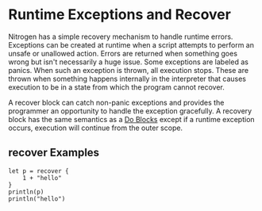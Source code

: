 # Runtime Exceptions and Recover

Nitrogen has a simple recovery mechanism to handle runtime errors. Exceptions can be created
at runtime when a script attempts to perform an unsafe or unallowed action. Errors are returned when
something goes wrong but isn't necessarily a huge issue. Some exceptions are labeled as
panics. When such an exception is thrown, all execution stops. These are thrown when something
happens internally in the interpreter that causes execution to be in a state from which the
program cannot recover.

A recover block can catch non-panic exceptions and provides the programmer an
opportunity to handle the exception gracefully. A recovery block has the same
semantics as a [Do Blocks](statements_expressions.md#do-blocks) except if a runtime
exception occurs, execution will continue from the outer scope.

## recover Examples

```
let p = recover {
    1 + "hello"
}
println(p)
println("hello")
```
